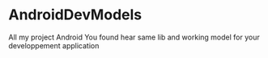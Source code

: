 # AndroidDevModels
All my project Android
You found hear same lib and working model for your developpement application


